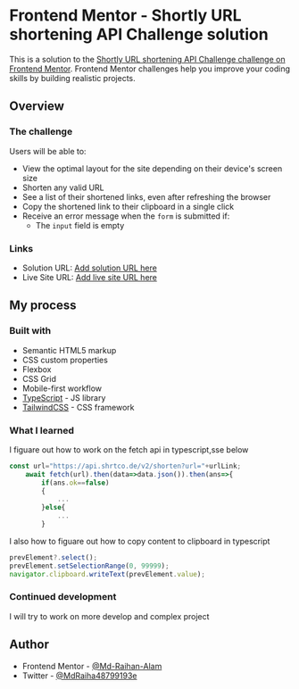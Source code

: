 # Frontend Mentor - Shortly URL shortening API Challenge solution

This is a solution to the [Shortly URL shortening API Challenge challenge on Frontend Mentor](https://www.frontendmentor.io/challenges/url-shortening-api-landing-page-2ce3ob-G). Frontend Mentor challenges help you improve your coding skills by building realistic projects. 



## Overview

### The challenge

Users will be able to:

- View the optimal layout for the site depending on their device's screen size
- Shorten any valid URL
- See a list of their shortened links, even after refreshing the browser
- Copy the shortened link to their clipboard in a single click
- Receive an error message when the `form` is submitted if:
  - The `input` field is empty

### Links

- Solution URL: [Add solution URL here](https://your-solution-url.com)
- Live Site URL: [Add live site URL here](https://your-live-site-url.com)

## My process

### Built with

- Semantic HTML5 markup
- CSS custom properties
- Flexbox
- CSS Grid
- Mobile-first workflow
- [TypeScript](https://www.typescriptlang.org/) - JS library
- [TailwindCSS](https://tailwindcss.com/) - CSS framework


### What I learned

I figuare out how to work on the fetch api in typescript,sse below

```typescript
const url="https://api.shrtco.de/v2/shorten?url="+urlLink;
    await fetch(url).then(data=>data.json()).then(ans=>{
        if(ans.ok==false)
        {
            ...     
        }else{
            ...
        }
```
I also how to figuare out how to copy content to clipboard in typescript
```typescript
prevElement?.select();
prevElement.setSelectionRange(0, 99999);
navigator.clipboard.writeText(prevElement.value);
```

### Continued development

I will try to work on more develop and complex project

## Author

- Frontend Mentor - [@Md-Raihan-Alam](https://www.frontendmentor.io/profile/Md-Raihan-Alam)
- Twitter - [@MdRaiha48799193e](https://twitter.com/MdRaiha48799193)
